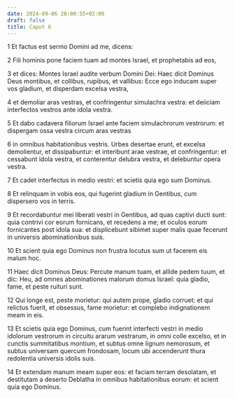 ```yaml
---
date: 2024-09-06 20:00:55+02:00
draft: false
title: Caput 6
---
```





1 Et factus est sermo Domini ad me, dicens:

2 Fili hominis pone faciem tuam ad montes Israel, et prophetabis ad eos,

3 et dices: Montes Israel audite verbum Domini Dei: Haec dicit Dominus Deus montibus, et collibus, rupibus, et vallibus: Ecce ego inducam super vos gladium, et disperdam excelsa vestra,

4 et demoliar aras vestras, et confringentur simulachra vestra: et deiiciam interfectos vestros ante idola vestra.

5 Et dabo cadavera filiorum Israel ante faciem simulachrorum vestrorum: et dispergam ossa vestra circum aras vestras

6 in omnibus habitationibus vestris. Urbes desertae erunt, et excelsa demolientur, et dissipabuntur: et interibunt arae vestrae, et confringentur: et cessabunt idola vestra, et conterentur delubra vestra, et delebuntur opera vestra.

7 Et cadet interfectus in medio vestri: et scietis quia ego sum Dominus.

8 Et relinquam in vobis eos, qui fugerint gladium in Gentibus, cum dispersero vos in terris.

9 Et recordabuntur mei liberati vestri in Gentibus, ad quas captivi ducti sunt: quia contrivi cor eorum fornicans, et recedens a me; et oculos eorum fornicantes post idola sua: et displicebunt sibimet super malis quae fecerunt in universis abominationibus suis.

10 Et scient quia ego Dominus non frustra locutus sum ut facerem eis malum hoc.

11 Haec dicit Dominus Deus: Percute manum tuam, et allide pedem tuum, et dic: Heu, ad omnes abominationes malorum domus Israel: quia gladio, fame, et peste ruituri sunt.

12 Qui longe est, peste morietur: qui autem prope, gladio corruet: et qui relictus fuerit, et obsessus, fame morietur: et complebo indignationem meam in eis.

13 Et scietis quia ego Dominus, cum fuerint interfecti vestri in medio idolorum vestrorum in circuitu ararum vestrarum, in omni colle excelso, et in cunctis summitatibus montium, et subtus omne lignum nemorosum, et subtus universam quercum frondosam, locum ubi accenderunt thura redolentia universis idolis suis.

14 Et extendam manum meam super eos: et faciam terram desolatam, et destitutam a deserto Deblatha in omnibus habitationibus eorum: et scient quia ego Dominus.

